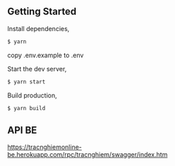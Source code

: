 
## Getting Started

Install dependencies,

```bash
$ yarn
```

copy .env.example to .env

Start the dev server,

```bash
$ yarn start
```

Build production,

```bash
$ yarn build
```

## API BE
https://tracnghiemonline-be.herokuapp.com/rpc/tracnghiem/swagger/index.htm
